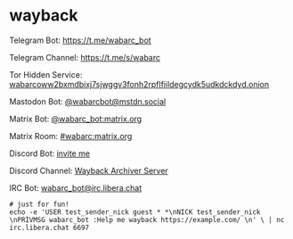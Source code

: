 # wayback

Telegram Bot: <https://t.me/wabarc_bot>

Telegram Channel: <https://t.me/s/wabarc>

Tor Hidden Service: [wabarcoww2bxmdbixj7sjwggv3fonh2rpflfiildegcydk5udkdckdyd.onion](http://wabarcoww2bxmdbixj7sjwggv3fonh2rpflfiildegcydk5udkdckdyd.onion)

Mastodon Bot: [@wabarcbot@mstdn.social](https://mstdn.social/@wabarcbot)

Matrix Bot: [@wabarc_bot:matrix.org](https://matrix.to/#/@wabarc_bot:matrix.org)

Matrix Room: [#wabarc:matrix.org](https://matrix.to/#/#wabarc:matrix.org)

Discord Bot: [invite me](https://discord.com/api/oauth2/authorize?client_id=863324809206169640&permissions=2147796992&scope=bot%20applications.commands)

Discord Channel: [Wayback Archiver Server](https://discord.gg/puR6rvhm59)

IRC Bot: wabarc_bot@irc.libera.chat

```shell
# just for fun!
echo -e 'USER test_sender_nick guest * *\nNICK test_sender_nick \nPRIVMSG wabarc_bot :Help me wayback https://example.com/ \n' \ | nc irc.libera.chat 6697
```

